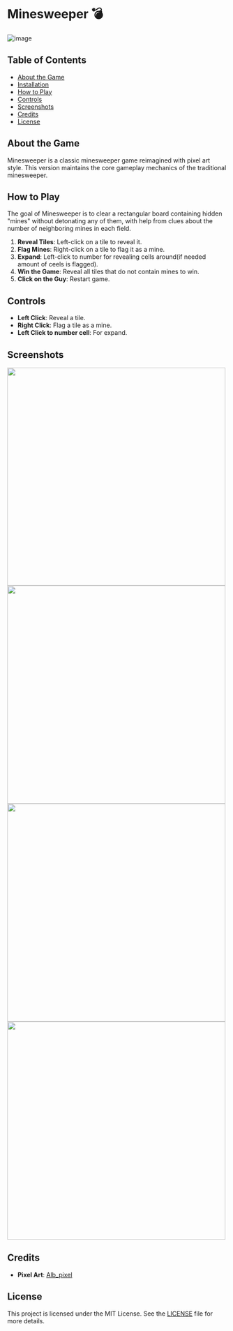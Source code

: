 # Minesweeper 💣

![image](https://github.com/user-attachments/assets/bdef8f42-8383-44e9-8437-61a34a7c9744)


## Table of Contents
- [About the Game](#about-the-game)
- [Installation](#installation)
- [How to Play](#how-to-play)
- [Controls](#controls)
- [Screenshots](#screenshots)
- [Credits](#credits)
- [License](#license)

## About the Game
Minesweeper is a classic minesweeper game reimagined with pixel art style. This version maintains the core gameplay mechanics of the traditional minesweeper.

## How to Play
The goal of Minesweeper is to clear a rectangular board containing hidden "mines" without detonating any of them, with help from clues about the number of neighboring mines in each field.

1. **Reveal Tiles**: Left-click on a tile to reveal it.
2. **Flag Mines**: Right-click on a tile to flag it as a mine.
3. **Expand**: Left-click to number for revealing cells around(if needed amount of ceels is flagged).
4. **Win the Game**: Reveal all tiles that do not contain mines to win.
5. **Сlick on the Guy**: Restart game.

## Controls
- **Left Click**: Reveal a tile.
- **Right Click**: Flag a tile as a mine.
- **Left Click to number cell**: For expand.

## Screenshots
<img src="https://github.com/user-attachments/assets/47c74495-8d9f-4933-b6fd-6ff43e9cb817" width="500" height="500">
<img src="https://github.com/user-attachments/assets/ac03ecb0-4361-4395-996f-9819e584b0c5" width="500" height="500">
<img src="https://github.com/user-attachments/assets/c790b846-8b1e-40d3-b02c-3fd05e3be5ae" width="500" height="500">
<img src="https://github.com/user-attachments/assets/53776b37-fdd4-43d0-9d26-2fe100404984" width="500" height="500">

## Credits
- **Pixel Art**: [Alb_pixel](https://alb-pixel-store.itch.io/)

## License
This project is licensed under the MIT License. See the [LICENSE](LICENSE) file for more details.
